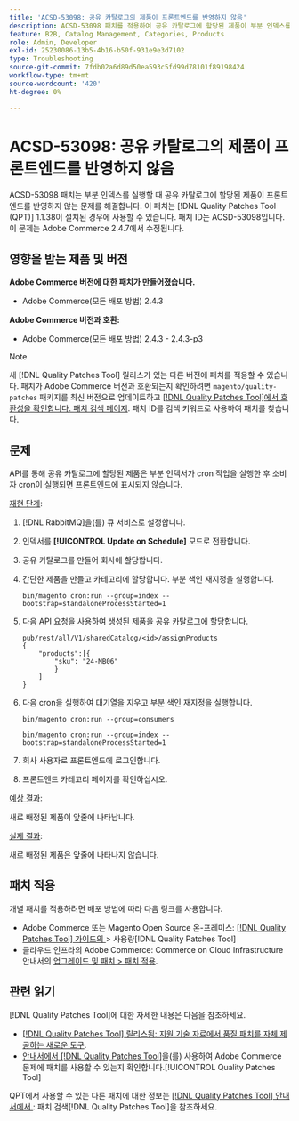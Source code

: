 ```yaml
---
title: 'ACSD-53098: 공유 카탈로그의 제품이 프론트엔드를 반영하지 않음'
description: ACSD-53098 패치를 적용하여 공유 카탈로그에 할당된 제품이 부분 인덱스를 실행할 때 프론트엔드를 반영하지 않는 Adobe Commerce 문제를 해결합니다.
feature: B2B, Catalog Management, Categories, Products
role: Admin, Developer
exl-id: 25230086-13b5-4b16-b50f-931e9e3d7102
type: Troubleshooting
source-git-commit: 7fdb02a6d89d50ea593c5fd99d78101f89198424
workflow-type: tm+mt
source-wordcount: '420'
ht-degree: 0%

---
```


# ACSD-53098: 공유 카탈로그의 제품이 프론트엔드를 반영하지 않음

ACSD-53098 패치는 부분 인덱스를 실행할 때 공유 카탈로그에 할당된 제품이 프론트엔드를 반영하지 않는 문제를 해결합니다. 이 패치는 [!DNL Quality Patches Tool (QPT)] 1.1.38이 설치된 경우에 사용할 수 있습니다. 패치 ID는 ACSD-53098입니다. 이 문제는 Adobe Commerce 2.4.7에서 수정됩니다.

## 영향을 받는 제품 및 버전

**Adobe Commerce 버전에 대한 패치가 만들어졌습니다.**

* Adobe Commerce(모든 배포 방법) 2.4.3

**Adobe Commerce 버전과 호환:**

* Adobe Commerce(모든 배포 방법) 2.4.3 - 2.4.3-p3

>[!NOTE]
>
>새 [!DNL Quality Patches Tool] 릴리스가 있는 다른 버전에 패치를 적용할 수 있습니다. 패치가 Adobe Commerce 버전과 호환되는지 확인하려면 `magento/quality-patches` 패키지를 최신 버전으로 업데이트하고 [[!DNL Quality Patches Tool]에서 호환성을 확인합니다. 패치 검색 페이지](https://experienceleague.adobe.com/tools/commerce-quality-patches/index.html?lang=ko). 패치 ID를 검색 키워드로 사용하여 패치를 찾습니다.

## 문제

API를 통해 공유 카탈로그에 할당된 제품은 부분 인덱서가 cron 작업을 실행한 후 소비자 cron이 실행되면 프론트엔드에 표시되지 않습니다.

<u>재현 단계</u>:

1. [!DNL RabbitMQ]을(를) 큐 서비스로 설정합니다.
1. 인덱서를 **[!UICONTROL Update on Schedule]** 모드로 전환합니다.
1. 공유 카탈로그를 만들어 회사에 할당합니다.
1. 간단한 제품을 만들고 카테고리에 할당합니다. 부분 색인 재지정을 실행합니다.

   `bin/magento cron:run --group=index --bootstrap=standaloneProcessStarted=1`

1. 다음 API 요청을 사용하여 생성된 제품을 공유 카탈로그에 할당합니다.

   ```
   pub/rest/all/V1/sharedCatalog/<id>/assignProducts
   {
       "products":[{
           "sku": "24-MB06"
           }
       ]
   }
   ```

1. 다음 cron을 실행하여 대기열을 지우고 부분 색인 재지정을 실행합니다.

   `bin/magento cron:run --group=consumers`

   `bin/magento cron:run --group=index --bootstrap=standaloneProcessStarted=1`

1. 회사 사용자로 프론트엔드에 로그인합니다.
1. 프론트엔드 카테고리 페이지를 확인하십시오.

<u>예상 결과</u>:

새로 배정된 제품이 앞줄에 나타납니다.

<u>실제 결과</u>:

새로 배정된 제품은 앞줄에 나타나지 않습니다.

## 패치 적용

개별 패치를 적용하려면 배포 방법에 따라 다음 링크를 사용합니다.

* Adobe Commerce 또는 Magento Open Source 온-프레미스: [[!DNL Quality Patches Tool]  가이드의 ](/help/tools/quality-patches-tool/usage.md)> 사용량[!DNL Quality Patches Tool]
* 클라우드 인프라의 Adobe Commerce: Commerce on Cloud Infrastructure 안내서의 [업그레이드 및 패치 > 패치 적용](https://experienceleague.adobe.com/docs/commerce-cloud-service/user-guide/develop/upgrade/apply-patches.html?lang=ko).

## 관련 읽기

[!DNL Quality Patches Tool]에 대한 자세한 내용은 다음을 참조하세요.

* [[!DNL Quality Patches Tool] 릴리스됨: 지원 기술 자료에서 품질 패치를 자체 제공하는 새로운 도구](https://experienceleague.adobe.com/ko/docs/commerce-operations/tools/quality-patches-tool/quality-patches-tool-to-self-serve-quality-patches).
* [ 안내서에서  [!DNL Quality Patches Tool]](/help/tools/quality-patches-tool/patches-available-in-qpt/check-patch-for-magento-issue-with-magento-quality-patches.md)을(를) 사용하여 Adobe Commerce 문제에 패치를 사용할 수 있는지 확인합니다.[!UICONTROL Quality Patches Tool]


QPT에서 사용할 수 있는 다른 패치에 대한 정보는 [[!DNL Quality Patches Tool] 안내서에서 ](https://experienceleague.adobe.com/tools/commerce-quality-patches/index.html?lang=ko): 패치 검색[!DNL Quality Patches Tool]을 참조하세요.
